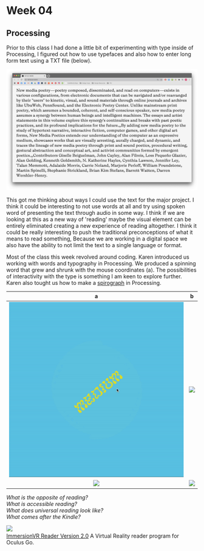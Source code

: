 # Week 04

## Processing
Prior to this class I had done a little bit of experimenting with type inside of Processing, I figured out how to use typefaces and also how to enter long form text using a TXT file (below).

![](long_form_text.jpg)

This got me thinking about ways I could use the text for the major project. I think it could be interesting to not use words at all and try using spoken word of presenting the text through audio in some way. I think if we are looking at this as a new way of 'reading' maybe the visual element can be entirely eliminated creating a new experience of reading altogether. I think it could be really interesting to push the traditional preconceptions of what it means to read something, Because we are working in a digital space we also have the ability to not limit the text to a single language or format.

Most of the class this week revolved around coding. Karen introduced us working with words and typography in Processing.
We produced a spinning word that grew and shrunk with the mouse coordinates (a). The possibilities of interactivity with the type is something I am keen to explore further.
Karen also tought us how to make a [spirograph](https://en.wikipedia.org/wiki/Spirograph) in Processing.
  
   a  |  b 
:-------------------------:|:-------------------------:
![](words_spin.gif)       |  ![](HP3.png) 
![](HP2screenshot.jpg)       | ![](HP3screenshot.jpg)   
  
*What is the opposite of reading?*  
*What is accessible reading?*  
*What does universal reading look like?*  
*What comes after the Kindle?*  

![](ImmersionVR_Reader.gif)  
[ImmersionVR Reader Version 2.0](https://www.youtube.com/watch?v=zS3nDbYyrpA&t=147s&ab_channel=immersionVR) A Virtual Reality reader program for Oculus Go.
